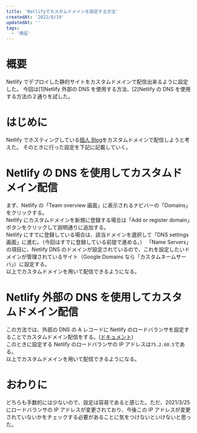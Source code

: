 ```yaml
---
title: 'Netlifyでカスタムドメインを設定する方法'
createdAt: '2022/8/19'
updatedAt: ''
tags:
  - '検証'
---
```


# 概要

Netlify でデプロイした静的サイトをカスタムドメインで配信出来るように設定した。
今回は[1]Netlify 外部の DNS を使用する方法、[2]Netlify の DNS を使用する方法の２通りを試した。

# はじめに

Netlify でホスティングしている[個人 Blog](https://seyyyy.com)をカスタムドメインで配信しようと考えた。
そのときに行った設定を下記に記載していく。

# Netlify の DNS を使用してカスタムドメイン配信

まず、Netlify の「Team overview 画面」に表示されるナビバーの「Domains」をクリックする。  
Netlify にカスタムドメインを新規に登録する場合は「Add or register domain」ボタンをクリックして説明通りに追加する。  
Netlify にすでに登録している場合は、該当ドメインを選択して「DNS settings 画面」に進む。（今回はすでに登録している前提で進める。）
「Name Servers」の項目に、Netlify DNS のドメインが設定されているので、これを設定したいドメインが管理されているサイト（Google Domains なら「カスタムネームサーバ」）に設定する。  
以上でカスタムドメインを用いて配信できるようになる。

# Netlify 外部の DNS を使用してカスタムドメイン配信

この方法では、外部の DNS の A レコードに Netlify のロードバランサを設定することでカスタムドメイン配信をする。([ドキュメント](https://docs.netlify.com/domains-https/custom-domains/configure-external-dns/#configure-an-apex-domain))  
このときに設定する Netlify のロードバランサの IP アドレスは`75.2.60.5`である。  
以上でカスタムドメインを用いて配信できるようになる。

# おわりに

どちらも手数的には少ないので、設定は容易であると感じた。ただ、2021/3/25 にロードバランサの IP アドレスが変更されており、今後この IP アドレスが変更されていないかをチェックする必要があることに気をつけないといけないと思った。
